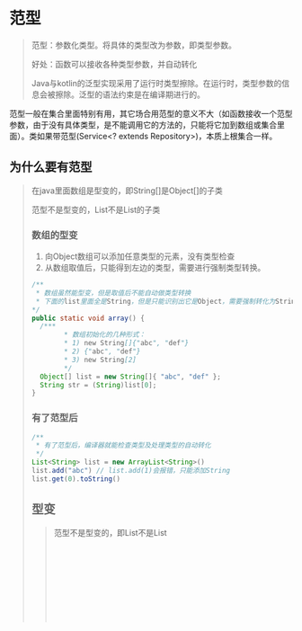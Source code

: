 # 范型

> 范型：参数化类型。将具体的类型改为参数，即类型参数。
>
> 好处：函数可以接收各种类型参数，并自动转化
>
> Java与kotlin的泛型实现采用了运行时类型擦除。在运行时，类型参数的信息会被擦除。泛型的语法约束是在编译期进行的。

范型一般在集合里面特别有用，其它场合用范型的意义不大（如函数接收一个范型参数，由于没有具体类型，是不能调用它的方法的，只能将它加到数组或集合里面）。类如果带范型(Service<? extends Repository>)，本质上根集合一样。

## 为什么要有范型

>  在java里面数组是型变的，即String[]是Object[]的子类
>
> 范型不是型变的，List<String>不是List<Object>的子类

### 数组的型变

1. 向Object数组可以添加任意类型的元素，没有类型检查
2. 从数组取值后，只能得到左边的类型，需要进行强制类型转换。

``` java
/**
 * 数组虽然能型变，但是取值后不能自动做类型转换
 * 下面的list里面全是String，但是只能识别出它是Object，需要强制转化为String，才能使用
*/
public static void array() {
  /***
		* 数组初始化的几种形式：
		* 1) new String[]{"abc", "def"}
		* 2) {"abc", "def"}
		* 3) new String[2]
		*/
  Object[] list = new String[]{ "abc", "def" };
  String str = (String)list[0];
}
```

### 有了范型后

``` java
/**
 * 有了范型后，编译器就能检查类型及处理类型的自动转化
 */
List<String> list = new ArrayList<String>()
list.add("abc") // list.add(1)会报错，只能添加String
list.get(0).toString()
```

## 型变

> 范型不是型变的，即List<String>不是List<Object>的子类

``` java
/**
 * 由于List<Object>不是List<String>的父类，所以下面的代码会编译失败
 */
List<Object> objects = new ArrayList<String>();

// 也就是说每个集合的类型只能是固定的，无法处理多态，很不灵活
List<String> strings = new ArrayList<String>()
```

### java类型通配符

> 范型通配符只能用于等号左边接收值，不能放在右边（会编译失败），也就是说只能接收值。如List<? extends String> = new ArrayList<String> 不能new ArrayList<? extend String>，在方法的参数里面很常见。

> 什么时候用extends， 什么时候用super呢？
>
> Product extends, consumer super
>
> 提供数据（读取）就是生产者 如List<? extends Animal> list = new ArrayList<Dog>(), list.get(0)
>
> 存储数据就是生产者 如List<? super Dog> list = new ArrayList<Animal>(), list.add(new Dog())

类型| 描述 
 ---|---
 **? extends T** | 子类型上界限定符，指定类型参数的上限，类型必须是T或T的子类 
 **? super T** | 超类型下界限定符，指定类型参数的下限，类型必须是T或T的父类 

### 通配符示例

``` java
/**
 * 类的层次：
 */
class Animal{}
class Cat extends Animal{}
class Dog extends Animal{}
class ShepherdDog extends Dog{}
```

#### 上界限定符

> 类型必须是类型参数指定的类或其子类

``` java
// 集合引用上界限定符后类的层次：
List<?>	// 顶级超类
List<? extends Animal>	// 超类
List<Animal>	List<Cat>	List<Dog>	List<ShepherDog>	//子类

//赋值可以这样
// 类型上限是Animal，所以可以是Animal的各种子类
List<? extends Animal> list = new ArrayList<Animal or Cat or Dog or ShepherDog>

```

#### extends的局限性

``` java
List<? extends Animal> list = new ArrayList<Animal>()
list = new ArrayList<Cat>()
? extends Animal只是表明值所接收的类型可以是Animal及其子类，所以list的具体类型是什么只有在运行时才知道，编译器为了保持list里面的类型一致，会禁止向list添加元素
如 list.add(new Cat())， list.add(new Animal())会报错

也就是说使用extend通配符的集合只能用于读取数据
```

#### 下界限定符

> 类型必须是类型参数指定的类或其超类

```java
List<?>	// 顶级超类
List<? super ShepherDog>	// 超类
List<ShepherDog> List<Dog> List<Animal>	List<Object>//子类

// 赋值可以这样
// 类型下限是ShepherDog，所以可以是ShepherDog的各种超类
List<? super ShepherDog> list=new ArrayList<ShepherDog or Dog or Animal or Object>
```

#### 上界限定符的局限性

> 赋值（即=)的类型为限定类型及其超类
>
> 添加进集合的类型只能是限定类型及其子类，这样能保证集合内的数据都可以看作其个具体类型

```java
// 这里的humans的类型是English的超类，如Human, Object等
List<? super English> humans = new ArrayList<Human>();
// humans里面只能存放English类及其子类, 
// 编译器要保证集合里面的类型一致，只允许存入限定类型及其子类
humans.add(new English());// humans.add(new Human())编译报错
```

### out与in

> kotlin中引入了生产者与消费者的概念，生产者就是去读取数据的对象，消费者就是要写入数据的对象。
>
> out标记生产者(数据要读出)，对应? extends T ，也叫型变
>
> in标记消费者(数据要写入), 对应? super T，也叫逆变



